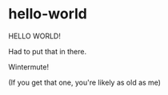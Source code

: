 # hello-world

HELLO WORLD!

Had to put that in there.

Wintermute!

(If you get that one, you're likely as old as me)
